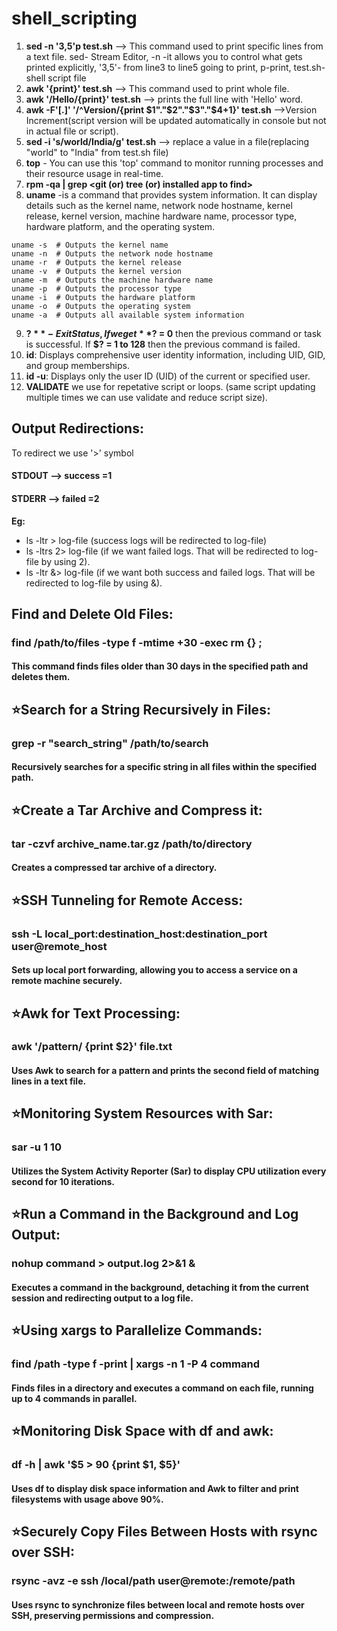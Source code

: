 # shell_scripting

1. **sed -n '3,5'p test.sh** --> This command used to print specific lines from a text file. sed- Stream Editor, -n -it allows you to control what gets printed explicitly, '3,5'- from line3 to line5 going to print, p-print, test.sh- shell script file
2. **awk '{print}' test.sh** --> This command used to print whole file.
3. **awk '/Hello/{print}' test.sh** --> prints the full line with 'Hello' word.
4. **awk -F'[.]' '/^Version/{print $1"."$2"."$3"."$4+1}' test.sh** -->Version Increment(script version will be updated automatically in console but not in actual file or script).
5. **sed -i 's/world/India/g' test.sh** --> replace a value in a file(replacing "world" to "India" from test.sh file)
6. **top** - You can use this 'top' command to monitor running processes and their resource usage in real-time.
7. **rpm -qa | grep <git (or) tree (or) installed app to find>**
8. **uname** -is a command that provides system information. It can display details such as the kernel name, network node hostname, kernel release, kernel version, machine hardware name, processor type, hardware platform, and the operating system.
```
uname -s  # Outputs the kernel name
uname -n  # Outputs the network node hostname
uname -r  # Outputs the kernel release
uname -v  # Outputs the kernel version
uname -m  # Outputs the machine hardware name
uname -p  # Outputs the processor type
uname -i  # Outputs the hardware platform
uname -o  # Outputs the operating system
uname -a  # Outputs all available system information
```
9. **$?** - Exit Status, If we get **$? = 0** then the previous command or task is successful. If **$? = 1 to 128** then the previous command is failed.
10. **id**: Displays comprehensive user identity information, including UID, GID, and group memberships.
11. **id -u**: Displays only the user ID (UID) of the current or specified user.
12. **VALIDATE** we use for repetative script or loops. (same script updating multiple times we can use validate and reduce script size).

## Output Redirections:
To redirect we use '>' symbol
#### STDOUT --> success =1
#### STDERR --> failed  =2
**Eg:** 
- ls -ltr > log-file (success logs will be redirected to log-file)
- ls -ltrs 2> log-file (if we want failed logs. That will be redirected to log-file by using 2).
- ls -ltr &> log-file (if we want both success and failed logs. That will be redirected to log-file by using &).
    
## Find and Delete Old Files:
### find /path/to/files -type f -mtime +30 -exec rm {} \;
#### This command finds files older than 30 days in the specified path and deletes them.
## ⭐Search for a String Recursively in Files:
### grep -r "search_string" /path/to/search
#### Recursively searches for a specific string in all files within the specified path.
## ⭐Create a Tar Archive and Compress it:
### tar -czvf archive_name.tar.gz /path/to/directory
#### Creates a compressed tar archive of a directory.
## ⭐SSH Tunneling for Remote Access:
### ssh -L local_port:destination_host:destination_port user@remote_host
#### Sets up local port forwarding, allowing you to access a service on a remote machine securely.
## ⭐Awk for Text Processing:
### awk '/pattern/ {print $2}' file.txt
#### Uses Awk to search for a pattern and prints the second field of matching lines in a text file.
## ⭐Monitoring System Resources with Sar:
### sar -u 1 10
#### Utilizes the System Activity Reporter (Sar) to display CPU utilization every second for 10 iterations.
## ⭐Run a Command in the Background and Log Output:
### nohup command > output.log 2>&1 &
#### Executes a command in the background, detaching it from the current session and redirecting output to a log file.
## ⭐Using xargs to Parallelize Commands:
### find /path -type f -print | xargs -n 1 -P 4 command
#### Finds files in a directory and executes a command on each file, running up to 4 commands in parallel.
## ⭐Monitoring Disk Space with df and awk:
### df -h | awk '$5 > 90 {print $1, $5}'
#### Uses df to display disk space information and Awk to filter and print filesystems with usage above 90%.
## ⭐Securely Copy Files Between Hosts with rsync over SSH:
### rsync -avz -e ssh /local/path user@remote:/remote/path
#### Uses rsync to synchronize files between local and remote hosts over SSH, preserving permissions and compression.

